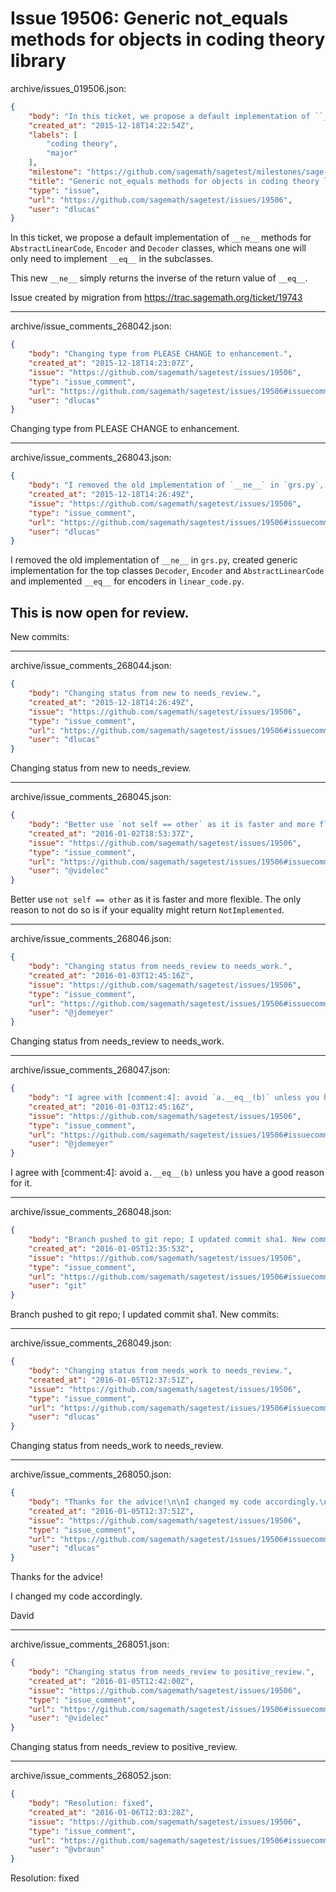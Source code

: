 # Issue 19506: Generic not_equals methods for objects in coding theory library

archive/issues_019506.json:
```json
{
    "body": "In this ticket, we propose a default implementation of ``__ne__`` methods for ``AbstractLinearCode``, ``Encoder`` and ``Decoder`` classes, which means one will only need to implement ``__eq__`` in the subclasses.\n\nThis new ``__ne__`` simply returns the inverse of the return value of ``__eq__``.\n\nIssue created by migration from https://trac.sagemath.org/ticket/19743\n\n",
    "created_at": "2015-12-18T14:22:54Z",
    "labels": [
        "coding theory",
        "major"
    ],
    "milestone": "https://github.com/sagemath/sagetest/milestones/sage-7.0",
    "title": "Generic not_equals methods for objects in coding theory library",
    "type": "issue",
    "url": "https://github.com/sagemath/sagetest/issues/19506",
    "user": "dlucas"
}
```
In this ticket, we propose a default implementation of ``__ne__`` methods for ``AbstractLinearCode``, ``Encoder`` and ``Decoder`` classes, which means one will only need to implement ``__eq__`` in the subclasses.

This new ``__ne__`` simply returns the inverse of the return value of ``__eq__``.

Issue created by migration from https://trac.sagemath.org/ticket/19743





---

archive/issue_comments_268042.json:
```json
{
    "body": "Changing type from PLEASE CHANGE to enhancement.",
    "created_at": "2015-12-18T14:23:07Z",
    "issue": "https://github.com/sagemath/sagetest/issues/19506",
    "type": "issue_comment",
    "url": "https://github.com/sagemath/sagetest/issues/19506#issuecomment-268042",
    "user": "dlucas"
}
```

Changing type from PLEASE CHANGE to enhancement.



---

archive/issue_comments_268043.json:
```json
{
    "body": "I removed the old implementation of `__ne__` in `grs.py`, created generic implementation for the top classes `Decoder`, `Encoder` and `AbstractLinearCode` and implemented `__eq__` for encoders in `linear_code.py`.\n\nThis is now open for review.\n----\nNew commits:",
    "created_at": "2015-12-18T14:26:49Z",
    "issue": "https://github.com/sagemath/sagetest/issues/19506",
    "type": "issue_comment",
    "url": "https://github.com/sagemath/sagetest/issues/19506#issuecomment-268043",
    "user": "dlucas"
}
```

I removed the old implementation of `__ne__` in `grs.py`, created generic implementation for the top classes `Decoder`, `Encoder` and `AbstractLinearCode` and implemented `__eq__` for encoders in `linear_code.py`.

This is now open for review.
----
New commits:



---

archive/issue_comments_268044.json:
```json
{
    "body": "Changing status from new to needs_review.",
    "created_at": "2015-12-18T14:26:49Z",
    "issue": "https://github.com/sagemath/sagetest/issues/19506",
    "type": "issue_comment",
    "url": "https://github.com/sagemath/sagetest/issues/19506#issuecomment-268044",
    "user": "dlucas"
}
```

Changing status from new to needs_review.



---

archive/issue_comments_268045.json:
```json
{
    "body": "Better use `not self == other` as it is faster and more flexible. The only reason to not do so is if your equality might return `NotImplemented`.",
    "created_at": "2016-01-02T18:53:37Z",
    "issue": "https://github.com/sagemath/sagetest/issues/19506",
    "type": "issue_comment",
    "url": "https://github.com/sagemath/sagetest/issues/19506#issuecomment-268045",
    "user": "@videlec"
}
```

Better use `not self == other` as it is faster and more flexible. The only reason to not do so is if your equality might return `NotImplemented`.



---

archive/issue_comments_268046.json:
```json
{
    "body": "Changing status from needs_review to needs_work.",
    "created_at": "2016-01-03T12:45:16Z",
    "issue": "https://github.com/sagemath/sagetest/issues/19506",
    "type": "issue_comment",
    "url": "https://github.com/sagemath/sagetest/issues/19506#issuecomment-268046",
    "user": "@jdemeyer"
}
```

Changing status from needs_review to needs_work.



---

archive/issue_comments_268047.json:
```json
{
    "body": "I agree with [comment:4]: avoid `a.__eq__(b)` unless you have a good reason for it.",
    "created_at": "2016-01-03T12:45:16Z",
    "issue": "https://github.com/sagemath/sagetest/issues/19506",
    "type": "issue_comment",
    "url": "https://github.com/sagemath/sagetest/issues/19506#issuecomment-268047",
    "user": "@jdemeyer"
}
```

I agree with [comment:4]: avoid `a.__eq__(b)` unless you have a good reason for it.



---

archive/issue_comments_268048.json:
```json
{
    "body": "Branch pushed to git repo; I updated commit sha1. New commits:",
    "created_at": "2016-01-05T12:35:53Z",
    "issue": "https://github.com/sagemath/sagetest/issues/19506",
    "type": "issue_comment",
    "url": "https://github.com/sagemath/sagetest/issues/19506#issuecomment-268048",
    "user": "git"
}
```

Branch pushed to git repo; I updated commit sha1. New commits:



---

archive/issue_comments_268049.json:
```json
{
    "body": "Changing status from needs_work to needs_review.",
    "created_at": "2016-01-05T12:37:51Z",
    "issue": "https://github.com/sagemath/sagetest/issues/19506",
    "type": "issue_comment",
    "url": "https://github.com/sagemath/sagetest/issues/19506#issuecomment-268049",
    "user": "dlucas"
}
```

Changing status from needs_work to needs_review.



---

archive/issue_comments_268050.json:
```json
{
    "body": "Thanks for the advice!\n\nI changed my code accordingly.\n\nDavid",
    "created_at": "2016-01-05T12:37:51Z",
    "issue": "https://github.com/sagemath/sagetest/issues/19506",
    "type": "issue_comment",
    "url": "https://github.com/sagemath/sagetest/issues/19506#issuecomment-268050",
    "user": "dlucas"
}
```

Thanks for the advice!

I changed my code accordingly.

David



---

archive/issue_comments_268051.json:
```json
{
    "body": "Changing status from needs_review to positive_review.",
    "created_at": "2016-01-05T12:42:00Z",
    "issue": "https://github.com/sagemath/sagetest/issues/19506",
    "type": "issue_comment",
    "url": "https://github.com/sagemath/sagetest/issues/19506#issuecomment-268051",
    "user": "@videlec"
}
```

Changing status from needs_review to positive_review.



---

archive/issue_comments_268052.json:
```json
{
    "body": "Resolution: fixed",
    "created_at": "2016-01-06T12:03:28Z",
    "issue": "https://github.com/sagemath/sagetest/issues/19506",
    "type": "issue_comment",
    "url": "https://github.com/sagemath/sagetest/issues/19506#issuecomment-268052",
    "user": "@vbraun"
}
```

Resolution: fixed
